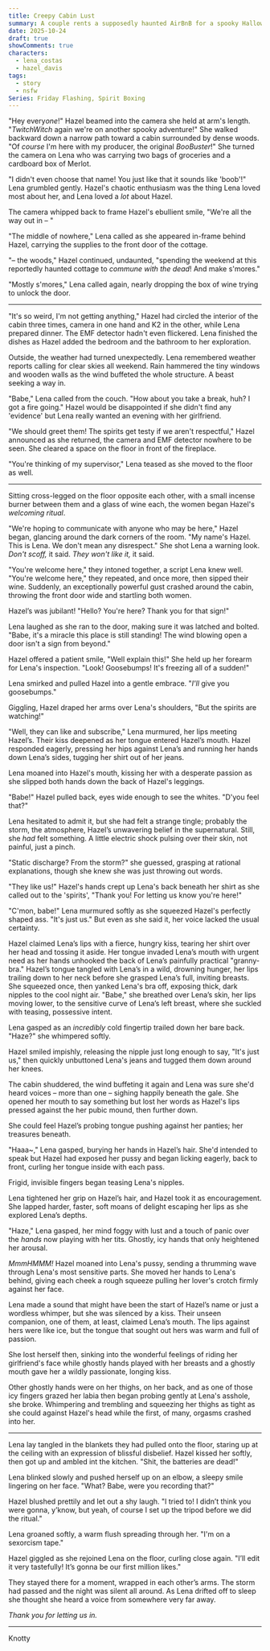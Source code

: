 ```yaml
---
title: Creepy Cabin Lust
summary: A couple rents a supposedly haunted AirBnB for a spooky Halloween getaway. The haunting turns out to be VERY interactive.
date: 2025-10-24
draft: true
showComments: true
characters:
  - lena_costas
  - hazel_davis
tags:
  - story
  - nsfw
Series: Friday Flashing, Spirit Boxing
---
```

"Hey every*one*!" Hazel beamed into the camera she held at arm's length. "*TwitchWitch* again we're on another spooky adventure!"  She walked backward down a narrow path toward a cabin surrounded by dense woods.  "Of *course* I'm here with my producer, the original *BooBuster*!" She turned the camera on Lena who was carrying two bags of groceries and a cardboard box of Merlot.

"I didn't even choose that name! You just like that it sounds like 'boob'!" Lena grumbled gently. Hazel's chaotic enthusiasm was the thing Lena loved most about her, and Lena loved a *lot* about Hazel.

The camera whipped back to frame Hazel's ebullient smile, "We're all the way out in – "

"The middle of nowhere," Lena called as she appeared in-frame behind Hazel, carrying the supplies to the front door of the cottage.

"– the woods," Hazel continued, undaunted, "spending the weekend at this reportedly haunted cottage to *commune with the dead*!  And make s'mores."

"Mostly s'mores," Lena called again, nearly dropping the box of wine trying to unlock the door.

***

"It's so weird, I'm not getting anything," Hazel had circled the interior of the cabin three times, camera in one hand and K2 in the other, while Lena prepared dinner. The EMF detector hadn't even flickered. Lena finished the dishes as Hazel added the bedroom and the bathroom to her exploration.

Outside, the weather had turned unexpectedly. Lena remembered weather reports calling for clear skies all weekend. Rain hammered the tiny windows and wooden walls as the wind buffeted the whole structure. A beast seeking a way in.

"Babe," Lena called from the couch.  "How about you take a break, huh? I got a fire going." Hazel would be disappointed if she didn't find any 'evidence' but Lena really wanted an evening with her girlfriend.

"We should greet them! The spirits get testy if we aren't respectful," Hazel announced as she returned, the camera and EMF detector nowhere to be seen. She cleared a space on the floor in front of the fireplace.

"You're thinking of my supervisor," Lena teased as she moved to the floor as well.

***

Sitting cross-legged on the floor opposite each other, with a small incense burner between them and a glass of wine each, the women began Hazel's *welcoming ritual*.

"We're hoping to communicate with anyone who may be here," Hazel began, glancing around the dark corners of the room. "My name's Hazel. This is Lena. We don't mean any disrespect." She shot Lena a warning look. *Don't scoff,* it said. *They won't like it,* it said.

"You're welcome here," they intoned together, a script Lena knew well. "You're welcome here," they repeated, and once more, then sipped their wine. Suddenly, an exceptionally powerful gust crashed around the cabin, throwing the front door wide and startling both women.

Hazel’s was jubilant!  "Hello? You're here? Thank you for that sign!"

Lena laughed as she ran to the door, making sure it was latched and bolted.  "Babe, it's a miracle this place is still standing! The wind blowing open a door isn't a sign from beyond."

Hazel offered a patient smile, "Well explain this!" She held up her forearm for Lena's inspection.  "Look! Goosebumps! It's freezing all of a sudden!"

Lena smirked and pulled Hazel into a gentle embrace.  "*I'll* give you goosebumps."

Giggling, Hazel draped her arms over Lena's shoulders, "But the spirits are watching!"

"Well, they can like and subscribe," Lena murmured, her lips meeting Hazel’s. Their kiss deepened as her tongue entered Hazel’s mouth. Hazel responded eagerly, pressing her hips against Lena’s and running her hands down Lena’s sides, tugging her shirt out of her jeans.

Lena moaned into Hazel's mouth, kissing her with a desperate passion as she slipped both hands down the back of Hazel's leggings.

"Babe!" Hazel pulled back, eyes wide enough to see the whites. "D'you feel that?"

Lena hesitated to admit it, but she had felt a strange tingle; probably the storm, the atmosphere, Hazel’s unwavering belief in the supernatural. Still, she *had* felt something. A little electric shock pulsing over their skin, not painful, just a pinch. 

"Static discharge? From the storm?" she guessed, grasping at rational explanations, though she knew she was just throwing out words.

"They like us!" Hazel's hands crept up Lena's back beneath her shirt as she called out to the 'spirits', "Thank you! For letting us know you're here!"

"C'mon, babe!" Lena murmured softly as she squeezed Hazel's perfectly shaped ass. "It's just us." But even as she said it, her voice lacked the usual certainty.

Hazel claimed Lena’s lips with a fierce, hungry kiss, tearing her shirt over her head and tossing it aside. Her tongue invaded Lena’s mouth with urgent need as her hands unhooked the back of Lena’s painfully practical "granny-bra." Hazel’s tongue tangled with Lena’s in a wild, drowning hunger, her lips trailing down to her neck before she grasped Lena’s full, inviting breasts. She squeezed once, then yanked Lena's bra off, exposing thick, dark nipples to the cool night air. "Babe," she breathed over Lena’s skin, her lips moving lower, to the sensitive curve of Lena’s left breast, where she suckled with teasing, possessive intent.

Lena gasped as an *incredibly* cold fingertip trailed down her bare back.  "Haze?" she whimpered softly.

Hazel smiled impishly, releasing the nipple just long enough to say, "It's just us," then quickly unbuttoned Lena's jeans and tugged them down around her knees.

The cabin shuddered, the wind buffeting it again and Lena was sure she'd heard voices – more than one – sighing happily beneath the gale. She opened her mouth to say something but lost her words as Hazel's lips pressed against the her pubic mound, then further down.

She could feel Hazel’s probing tongue pushing against her panties; her treasures beneath.

"Haaa~," Lena gasped, burying her hands in Hazel’s hair. She'd intended to speak but Hazel had exposed her pussy and began licking eagerly, back to front, curling her tongue inside with each pass.

Frigid, invisible fingers began teasing Lena's nipples.

Lena tightened her grip on Hazel’s hair, and Hazel took it as encouragement. She lapped harder, faster, soft moans of delight escaping her lips as she explored Lena’s depths.

"Haze," Lena gasped, her mind foggy with lust and a touch of panic over the *hands* now playing with her tits. Ghostly, icy hands that only heightened her arousal.

*MmmHMMM!* Hazel moaned into Lena's pussy, sending a thrumming wave through Lena's most sensitive parts.  She moved her hands to Lena's behind, giving each cheek a rough squeeze pulling her lover's crotch firmly against her face.

Lena made a sound that might have been the start of Hazel’s name or just a wordless whimper, but she was silenced by a kiss. Their unseen companion, one of them, at least, claimed Lena’s mouth. The lips against hers were like ice, but the tongue that sought out hers was warm and full of passion.

She lost herself then, sinking into the wonderful feelings of riding her girlfriend's face while ghostly hands played with her breasts and a ghostly mouth gave her a wildly passionate, longing kiss.

Other ghostly hands were on her thighs, on her back, and as one of those icy fingers grazed her labia then began probing gently at Lena's asshole, she broke.  Whimpering and trembling and squeezing her thighs as tight as she could against Hazel's head while the first, of many, orgasms crashed into her.

***

Lena lay tangled in the blankets they had pulled onto the floor, staring up at the ceiling with an expression of blissful disbelief. Hazel kissed her softly, then got up and ambled int the kitchen.  "Shit, the batteries are dead!"

Lena blinked slowly and pushed herself up on an elbow, a sleepy smile lingering on her face.   "What? Babe, were you recording that?"

Hazel blushed prettily and let out a shy laugh.  "I tried to! I didn’t think you were gonna, y’know, but yeah, of course I set up the tripod before we did the ritual."

Lena groaned softly, a warm flush spreading through her. "I'm on a sexorcism tape."

Hazel giggled as she rejoined Lena on the floor, curling close again.  "I’ll edit it very tastefully! It’s gonna be our first million likes."

They stayed there for a moment, wrapped in each other’s arms. The storm had passed and the night was silent all around. As Lena drifted off to sleep she thought she heard a voice from somewhere very far away.

*Thank you for letting us in.*

***
<signature>Knotty</signature>
